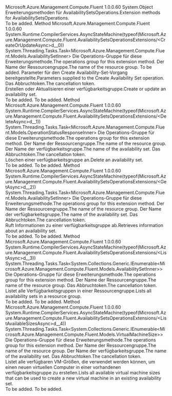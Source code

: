 <Type Name="AvailabilitySetsOperationsExtensions" FullName="Microsoft.Azure.Management.Compute.Fluent.AvailabilitySetsOperationsExtensions">
  <TypeSignature Language="C#" Value="public static class AvailabilitySetsOperationsExtensions" />
  <TypeSignature Language="ILAsm" Value=".class public auto ansi abstract sealed beforefieldinit AvailabilitySetsOperationsExtensions extends System.Object" />
  <TypeSignature Language="DocId" Value="T:Microsoft.Azure.Management.Compute.Fluent.AvailabilitySetsOperationsExtensions" />
  <TypeSignature Language="VB.NET" Value="Public Module AvailabilitySetsOperationsExtensions" />
  <TypeSignature Language="F#" Value="type AvailabilitySetsOperationsExtensions = class" />
  <AssemblyInfo>
    <AssemblyName>Microsoft.Azure.Management.Compute.Fluent</AssemblyName>
    <AssemblyVersion>1.0.0.60</AssemblyVersion>
  </AssemblyInfo>
  <Base>
    <BaseTypeName>System.Object</BaseTypeName>
  </Base>
  <Interfaces />
  <Docs>
    <summary>
            <span data-ttu-id="5f6e9-101">Erweiterungsmethoden für AvailabilitySetsOperations.</span><span class="sxs-lookup"><span data-stu-id="5f6e9-101">Extension methods for AvailabilitySetsOperations.</span></span>
            </summary>
    <remarks>To be added.</remarks>
  </Docs>
  <Members>
    <Member MemberName="CreateOrUpdateAsync">
      <MemberSignature Language="C#" Value="public static System.Threading.Tasks.Task&lt;Microsoft.Azure.Management.Compute.Fluent.Models.AvailabilitySetInner&gt; CreateOrUpdateAsync (this Microsoft.Azure.Management.Compute.Fluent.IAvailabilitySetsOperations operations, string resourceGroupName, string availabilitySetName, Microsoft.Azure.Management.Compute.Fluent.Models.AvailabilitySetInner parameters, System.Threading.CancellationToken cancellationToken = null);" />
      <MemberSignature Language="ILAsm" Value=".method public static hidebysig class System.Threading.Tasks.Task`1&lt;class Microsoft.Azure.Management.Compute.Fluent.Models.AvailabilitySetInner&gt; CreateOrUpdateAsync(class Microsoft.Azure.Management.Compute.Fluent.IAvailabilitySetsOperations operations, string resourceGroupName, string availabilitySetName, class Microsoft.Azure.Management.Compute.Fluent.Models.AvailabilitySetInner parameters, valuetype System.Threading.CancellationToken cancellationToken) cil managed" />
      <MemberSignature Language="DocId" Value="M:Microsoft.Azure.Management.Compute.Fluent.AvailabilitySetsOperationsExtensions.CreateOrUpdateAsync(Microsoft.Azure.Management.Compute.Fluent.IAvailabilitySetsOperations,System.String,System.String,Microsoft.Azure.Management.Compute.Fluent.Models.AvailabilitySetInner,System.Threading.CancellationToken)" />
      <MemberSignature Language="F#" Value="static member CreateOrUpdateAsync : Microsoft.Azure.Management.Compute.Fluent.IAvailabilitySetsOperations * string * string * Microsoft.Azure.Management.Compute.Fluent.Models.AvailabilitySetInner * System.Threading.CancellationToken -&gt; System.Threading.Tasks.Task&lt;Microsoft.Azure.Management.Compute.Fluent.Models.AvailabilitySetInner&gt;" Usage="Microsoft.Azure.Management.Compute.Fluent.AvailabilitySetsOperationsExtensions.CreateOrUpdateAsync (operations, resourceGroupName, availabilitySetName, parameters, cancellationToken)" />
      <MemberType>Method</MemberType>
      <AssemblyInfo>
        <AssemblyName>Microsoft.Azure.Management.Compute.Fluent</AssemblyName>
        <AssemblyVersion>1.0.0.60</AssemblyVersion>
      </AssemblyInfo>
      <Attributes>
        <Attribute>
          <AttributeName>System.Runtime.CompilerServices.AsyncStateMachine(typeof(Microsoft.Azure.Management.Compute.Fluent.AvailabilitySetsOperationsExtensions/&lt;CreateOrUpdateAsync&gt;d__0))</AttributeName>
        </Attribute>
      </Attributes>
      <ReturnValue>
        <ReturnType>System.Threading.Tasks.Task&lt;Microsoft.Azure.Management.Compute.Fluent.Models.AvailabilitySetInner&gt;</ReturnType>
      </ReturnValue>
      <Parameters>
        <Parameter Name="operations" Type="Microsoft.Azure.Management.Compute.Fluent.IAvailabilitySetsOperations" RefType="this" />
        <Parameter Name="resourceGroupName" Type="System.String" />
        <Parameter Name="name" Type="System.String" />
        <Parameter Name="parameters" Type="Microsoft.Azure.Management.Compute.Fluent.Models.AvailabilitySetInner" />
        <Parameter Name="cancellationToken" Type="System.Threading.CancellationToken" />
      </Parameters>
      <Docs>
        <param name="operations">
            <span data-ttu-id="5f6e9-102">Die Operations-Gruppe für diese Erweiterungsmethode.</span><span class="sxs-lookup"><span data-stu-id="5f6e9-102">The operations group for this extension method.</span></span>
            </param>
        <param name="resourceGroupName">
            <span data-ttu-id="5f6e9-103">Der Name der Ressourcengruppe.</span><span class="sxs-lookup"><span data-stu-id="5f6e9-103">The name of the resource group.</span></span>
            </param>
        <param name="availabilitySetName">To be added.</param>
        <param name="parameters">
            <span data-ttu-id="5f6e9-104">Parameter für den Create Availability-Set-Vorgang bereitgestellte.</span><span class="sxs-lookup"><span data-stu-id="5f6e9-104">Parameters supplied to the Create Availability Set operation.</span></span>
            </param>
        <param name="cancellationToken">
            <span data-ttu-id="5f6e9-105">Das Abbruchtoken.</span><span class="sxs-lookup"><span data-stu-id="5f6e9-105">The cancellation token.</span></span>
            </param>
        <summary>
            <span data-ttu-id="5f6e9-106">Erstellen oder Aktualisieren einer verfügbarkeitsgruppe.</span><span class="sxs-lookup"><span data-stu-id="5f6e9-106">Create or update an availability set.</span></span>
            </summary>
        <returns>To be added.</returns>
        <remarks>To be added.</remarks>
      </Docs>
    </Member>
    <Member MemberName="DeleteAsync">
      <MemberSignature Language="C#" Value="public static System.Threading.Tasks.Task&lt;Microsoft.Azure.Management.Compute.Fluent.Models.OperationStatusResponseInner&gt; DeleteAsync (this Microsoft.Azure.Management.Compute.Fluent.IAvailabilitySetsOperations operations, string resourceGroupName, string availabilitySetName, System.Threading.CancellationToken cancellationToken = null);" />
      <MemberSignature Language="ILAsm" Value=".method public static hidebysig class System.Threading.Tasks.Task`1&lt;class Microsoft.Azure.Management.Compute.Fluent.Models.OperationStatusResponseInner&gt; DeleteAsync(class Microsoft.Azure.Management.Compute.Fluent.IAvailabilitySetsOperations operations, string resourceGroupName, string availabilitySetName, valuetype System.Threading.CancellationToken cancellationToken) cil managed" />
      <MemberSignature Language="DocId" Value="M:Microsoft.Azure.Management.Compute.Fluent.AvailabilitySetsOperationsExtensions.DeleteAsync(Microsoft.Azure.Management.Compute.Fluent.IAvailabilitySetsOperations,System.String,System.String,System.Threading.CancellationToken)" />
      <MemberSignature Language="F#" Value="static member DeleteAsync : Microsoft.Azure.Management.Compute.Fluent.IAvailabilitySetsOperations * string * string * System.Threading.CancellationToken -&gt; System.Threading.Tasks.Task&lt;Microsoft.Azure.Management.Compute.Fluent.Models.OperationStatusResponseInner&gt;" Usage="Microsoft.Azure.Management.Compute.Fluent.AvailabilitySetsOperationsExtensions.DeleteAsync (operations, resourceGroupName, availabilitySetName, cancellationToken)" />
      <MemberType>Method</MemberType>
      <AssemblyInfo>
        <AssemblyName>Microsoft.Azure.Management.Compute.Fluent</AssemblyName>
        <AssemblyVersion>1.0.0.60</AssemblyVersion>
      </AssemblyInfo>
      <Attributes>
        <Attribute>
          <AttributeName>System.Runtime.CompilerServices.AsyncStateMachine(typeof(Microsoft.Azure.Management.Compute.Fluent.AvailabilitySetsOperationsExtensions/&lt;DeleteAsync&gt;d__1))</AttributeName>
        </Attribute>
      </Attributes>
      <ReturnValue>
        <ReturnType>System.Threading.Tasks.Task&lt;Microsoft.Azure.Management.Compute.Fluent.Models.OperationStatusResponseInner&gt;</ReturnType>
      </ReturnValue>
      <Parameters>
        <Parameter Name="operations" Type="Microsoft.Azure.Management.Compute.Fluent.IAvailabilitySetsOperations" RefType="this" />
        <Parameter Name="resourceGroupName" Type="System.String" />
        <Parameter Name="availabilitySetName" Type="System.String" />
        <Parameter Name="cancellationToken" Type="System.Threading.CancellationToken" />
      </Parameters>
      <Docs>
        <param name="operations">
            <span data-ttu-id="5f6e9-107">Die Operations-Gruppe für diese Erweiterungsmethode.</span><span class="sxs-lookup"><span data-stu-id="5f6e9-107">The operations group for this extension method.</span></span>
            </param>
        <param name="resourceGroupName">
            <span data-ttu-id="5f6e9-108">Der Name der Ressourcengruppe.</span><span class="sxs-lookup"><span data-stu-id="5f6e9-108">The name of the resource group.</span></span>
            </param>
        <param name="availabilitySetName">
            <span data-ttu-id="5f6e9-109">Der Name der verfügbarkeitsgruppe.</span><span class="sxs-lookup"><span data-stu-id="5f6e9-109">The name of the availability set.</span></span>
            </param>
        <param name="cancellationToken">
            <span data-ttu-id="5f6e9-110">Das Abbruchtoken.</span><span class="sxs-lookup"><span data-stu-id="5f6e9-110">The cancellation token.</span></span>
            </param>
        <summary>
            <span data-ttu-id="5f6e9-111">Löschen einer verfügbarkeitsgruppe an.</span><span class="sxs-lookup"><span data-stu-id="5f6e9-111">Delete an availability set.</span></span>
            </summary>
        <returns>To be added.</returns>
        <remarks>To be added.</remarks>
      </Docs>
    </Member>
    <Member MemberName="GetAsync">
      <MemberSignature Language="C#" Value="public static System.Threading.Tasks.Task&lt;Microsoft.Azure.Management.Compute.Fluent.Models.AvailabilitySetInner&gt; GetAsync (this Microsoft.Azure.Management.Compute.Fluent.IAvailabilitySetsOperations operations, string resourceGroupName, string availabilitySetName, System.Threading.CancellationToken cancellationToken = null);" />
      <MemberSignature Language="ILAsm" Value=".method public static hidebysig class System.Threading.Tasks.Task`1&lt;class Microsoft.Azure.Management.Compute.Fluent.Models.AvailabilitySetInner&gt; GetAsync(class Microsoft.Azure.Management.Compute.Fluent.IAvailabilitySetsOperations operations, string resourceGroupName, string availabilitySetName, valuetype System.Threading.CancellationToken cancellationToken) cil managed" />
      <MemberSignature Language="DocId" Value="M:Microsoft.Azure.Management.Compute.Fluent.AvailabilitySetsOperationsExtensions.GetAsync(Microsoft.Azure.Management.Compute.Fluent.IAvailabilitySetsOperations,System.String,System.String,System.Threading.CancellationToken)" />
      <MemberSignature Language="F#" Value="static member GetAsync : Microsoft.Azure.Management.Compute.Fluent.IAvailabilitySetsOperations * string * string * System.Threading.CancellationToken -&gt; System.Threading.Tasks.Task&lt;Microsoft.Azure.Management.Compute.Fluent.Models.AvailabilitySetInner&gt;" Usage="Microsoft.Azure.Management.Compute.Fluent.AvailabilitySetsOperationsExtensions.GetAsync (operations, resourceGroupName, availabilitySetName, cancellationToken)" />
      <MemberType>Method</MemberType>
      <AssemblyInfo>
        <AssemblyName>Microsoft.Azure.Management.Compute.Fluent</AssemblyName>
        <AssemblyVersion>1.0.0.60</AssemblyVersion>
      </AssemblyInfo>
      <Attributes>
        <Attribute>
          <AttributeName>System.Runtime.CompilerServices.AsyncStateMachine(typeof(Microsoft.Azure.Management.Compute.Fluent.AvailabilitySetsOperationsExtensions/&lt;GetAsync&gt;d__2))</AttributeName>
        </Attribute>
      </Attributes>
      <ReturnValue>
        <ReturnType>System.Threading.Tasks.Task&lt;Microsoft.Azure.Management.Compute.Fluent.Models.AvailabilitySetInner&gt;</ReturnType>
      </ReturnValue>
      <Parameters>
        <Parameter Name="operations" Type="Microsoft.Azure.Management.Compute.Fluent.IAvailabilitySetsOperations" RefType="this" />
        <Parameter Name="resourceGroupName" Type="System.String" />
        <Parameter Name="availabilitySetName" Type="System.String" />
        <Parameter Name="cancellationToken" Type="System.Threading.CancellationToken" />
      </Parameters>
      <Docs>
        <param name="operations">
            <span data-ttu-id="5f6e9-112">Die Operations-Gruppe für diese Erweiterungsmethode.</span><span class="sxs-lookup"><span data-stu-id="5f6e9-112">The operations group for this extension method.</span></span>
            </param>
        <param name="resourceGroupName">
            <span data-ttu-id="5f6e9-113">Der Name der Ressourcengruppe.</span><span class="sxs-lookup"><span data-stu-id="5f6e9-113">The name of the resource group.</span></span>
            </param>
        <param name="availabilitySetName">
            <span data-ttu-id="5f6e9-114">Der Name der verfügbarkeitsgruppe.</span><span class="sxs-lookup"><span data-stu-id="5f6e9-114">The name of the availability set.</span></span>
            </param>
        <param name="cancellationToken">
            <span data-ttu-id="5f6e9-115">Das Abbruchtoken.</span><span class="sxs-lookup"><span data-stu-id="5f6e9-115">The cancellation token.</span></span>
            </param>
        <summary>
            <span data-ttu-id="5f6e9-116">Ruft Informationen zu einer verfügbarkeitsgruppe ab.</span><span class="sxs-lookup"><span data-stu-id="5f6e9-116">Retrieves information about an availability set.</span></span>
            </summary>
        <returns>To be added.</returns>
        <remarks>To be added.</remarks>
      </Docs>
    </Member>
    <Member MemberName="ListAsync">
      <MemberSignature Language="C#" Value="public static System.Threading.Tasks.Task&lt;System.Collections.Generic.IEnumerable&lt;Microsoft.Azure.Management.Compute.Fluent.Models.AvailabilitySetInner&gt;&gt; ListAsync (this Microsoft.Azure.Management.Compute.Fluent.IAvailabilitySetsOperations operations, string resourceGroupName, System.Threading.CancellationToken cancellationToken = null);" />
      <MemberSignature Language="ILAsm" Value=".method public static hidebysig class System.Threading.Tasks.Task`1&lt;class System.Collections.Generic.IEnumerable`1&lt;class Microsoft.Azure.Management.Compute.Fluent.Models.AvailabilitySetInner&gt;&gt; ListAsync(class Microsoft.Azure.Management.Compute.Fluent.IAvailabilitySetsOperations operations, string resourceGroupName, valuetype System.Threading.CancellationToken cancellationToken) cil managed" />
      <MemberSignature Language="DocId" Value="M:Microsoft.Azure.Management.Compute.Fluent.AvailabilitySetsOperationsExtensions.ListAsync(Microsoft.Azure.Management.Compute.Fluent.IAvailabilitySetsOperations,System.String,System.Threading.CancellationToken)" />
      <MemberSignature Language="F#" Value="static member ListAsync : Microsoft.Azure.Management.Compute.Fluent.IAvailabilitySetsOperations * string * System.Threading.CancellationToken -&gt; System.Threading.Tasks.Task&lt;seq&lt;Microsoft.Azure.Management.Compute.Fluent.Models.AvailabilitySetInner&gt;&gt;" Usage="Microsoft.Azure.Management.Compute.Fluent.AvailabilitySetsOperationsExtensions.ListAsync (operations, resourceGroupName, cancellationToken)" />
      <MemberType>Method</MemberType>
      <AssemblyInfo>
        <AssemblyName>Microsoft.Azure.Management.Compute.Fluent</AssemblyName>
        <AssemblyVersion>1.0.0.60</AssemblyVersion>
      </AssemblyInfo>
      <Attributes>
        <Attribute>
          <AttributeName>System.Runtime.CompilerServices.AsyncStateMachine(typeof(Microsoft.Azure.Management.Compute.Fluent.AvailabilitySetsOperationsExtensions/&lt;ListAsync&gt;d__3))</AttributeName>
        </Attribute>
      </Attributes>
      <ReturnValue>
        <ReturnType>System.Threading.Tasks.Task&lt;System.Collections.Generic.IEnumerable&lt;Microsoft.Azure.Management.Compute.Fluent.Models.AvailabilitySetInner&gt;&gt;</ReturnType>
      </ReturnValue>
      <Parameters>
        <Parameter Name="operations" Type="Microsoft.Azure.Management.Compute.Fluent.IAvailabilitySetsOperations" RefType="this" />
        <Parameter Name="resourceGroupName" Type="System.String" />
        <Parameter Name="cancellationToken" Type="System.Threading.CancellationToken" />
      </Parameters>
      <Docs>
        <param name="operations">
            <span data-ttu-id="5f6e9-117">Die Operations-Gruppe für diese Erweiterungsmethode.</span><span class="sxs-lookup"><span data-stu-id="5f6e9-117">The operations group for this extension method.</span></span>
            </param>
        <param name="resourceGroupName">
            <span data-ttu-id="5f6e9-118">Der Name der Ressourcengruppe.</span><span class="sxs-lookup"><span data-stu-id="5f6e9-118">The name of the resource group.</span></span>
            </param>
        <param name="cancellationToken">
            <span data-ttu-id="5f6e9-119">Das Abbruchtoken.</span><span class="sxs-lookup"><span data-stu-id="5f6e9-119">The cancellation token.</span></span>
            </param>
        <summary>
            <span data-ttu-id="5f6e9-120">Listet alle Verfügbarkeitsgruppen in einer Ressourcengruppe.</span><span class="sxs-lookup"><span data-stu-id="5f6e9-120">Lists all availability sets in a resource group.</span></span>
            </summary>
        <returns>To be added.</returns>
        <remarks>To be added.</remarks>
      </Docs>
    </Member>
    <Member MemberName="ListAvailableSizesAsync">
      <MemberSignature Language="C#" Value="public static System.Threading.Tasks.Task&lt;System.Collections.Generic.IEnumerable&lt;Microsoft.Azure.Management.Compute.Fluent.Models.VirtualMachineSize&gt;&gt; ListAvailableSizesAsync (this Microsoft.Azure.Management.Compute.Fluent.IAvailabilitySetsOperations operations, string resourceGroupName, string availabilitySetName, System.Threading.CancellationToken cancellationToken = null);" />
      <MemberSignature Language="ILAsm" Value=".method public static hidebysig class System.Threading.Tasks.Task`1&lt;class System.Collections.Generic.IEnumerable`1&lt;class Microsoft.Azure.Management.Compute.Fluent.Models.VirtualMachineSize&gt;&gt; ListAvailableSizesAsync(class Microsoft.Azure.Management.Compute.Fluent.IAvailabilitySetsOperations operations, string resourceGroupName, string availabilitySetName, valuetype System.Threading.CancellationToken cancellationToken) cil managed" />
      <MemberSignature Language="DocId" Value="M:Microsoft.Azure.Management.Compute.Fluent.AvailabilitySetsOperationsExtensions.ListAvailableSizesAsync(Microsoft.Azure.Management.Compute.Fluent.IAvailabilitySetsOperations,System.String,System.String,System.Threading.CancellationToken)" />
      <MemberSignature Language="F#" Value="static member ListAvailableSizesAsync : Microsoft.Azure.Management.Compute.Fluent.IAvailabilitySetsOperations * string * string * System.Threading.CancellationToken -&gt; System.Threading.Tasks.Task&lt;seq&lt;Microsoft.Azure.Management.Compute.Fluent.Models.VirtualMachineSize&gt;&gt;" Usage="Microsoft.Azure.Management.Compute.Fluent.AvailabilitySetsOperationsExtensions.ListAvailableSizesAsync (operations, resourceGroupName, availabilitySetName, cancellationToken)" />
      <MemberType>Method</MemberType>
      <AssemblyInfo>
        <AssemblyName>Microsoft.Azure.Management.Compute.Fluent</AssemblyName>
        <AssemblyVersion>1.0.0.60</AssemblyVersion>
      </AssemblyInfo>
      <Attributes>
        <Attribute>
          <AttributeName>System.Runtime.CompilerServices.AsyncStateMachine(typeof(Microsoft.Azure.Management.Compute.Fluent.AvailabilitySetsOperationsExtensions/&lt;ListAvailableSizesAsync&gt;d__4))</AttributeName>
        </Attribute>
      </Attributes>
      <ReturnValue>
        <ReturnType>System.Threading.Tasks.Task&lt;System.Collections.Generic.IEnumerable&lt;Microsoft.Azure.Management.Compute.Fluent.Models.VirtualMachineSize&gt;&gt;</ReturnType>
      </ReturnValue>
      <Parameters>
        <Parameter Name="operations" Type="Microsoft.Azure.Management.Compute.Fluent.IAvailabilitySetsOperations" RefType="this" />
        <Parameter Name="resourceGroupName" Type="System.String" />
        <Parameter Name="availabilitySetName" Type="System.String" />
        <Parameter Name="cancellationToken" Type="System.Threading.CancellationToken" />
      </Parameters>
      <Docs>
        <param name="operations">
            <span data-ttu-id="5f6e9-121">Die Operations-Gruppe für diese Erweiterungsmethode.</span><span class="sxs-lookup"><span data-stu-id="5f6e9-121">The operations group for this extension method.</span></span>
            </param>
        <param name="resourceGroupName">
            <span data-ttu-id="5f6e9-122">Der Name der Ressourcengruppe.</span><span class="sxs-lookup"><span data-stu-id="5f6e9-122">The name of the resource group.</span></span>
            </param>
        <param name="availabilitySetName">
            <span data-ttu-id="5f6e9-123">Der Name der verfügbarkeitsgruppe.</span><span class="sxs-lookup"><span data-stu-id="5f6e9-123">The name of the availability set.</span></span>
            </param>
        <param name="cancellationToken">
            <span data-ttu-id="5f6e9-124">Das Abbruchtoken.</span><span class="sxs-lookup"><span data-stu-id="5f6e9-124">The cancellation token.</span></span>
            </param>
        <summary>
            <span data-ttu-id="5f6e9-125">Listet alle verfügbaren VM-Größen, die verwendet werden können, um einen neuen virtuellen Computer in einer vorhandenen verfügbarkeitsgruppe zu erstellen.</span><span class="sxs-lookup"><span data-stu-id="5f6e9-125">Lists all available virtual machine sizes that can be used to create a new virtual machine in an existing availability set.</span></span>
            </summary>
        <returns>To be added.</returns>
        <remarks>To be added.</remarks>
      </Docs>
    </Member>
  </Members>
</Type>